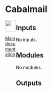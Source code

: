 <!-- BEGIN_TF_DOCS -->
# Cabalmail
<div style="width: 35px; float:left; height: 100%"><img src="../../docs/logo.png" width="35" />
<p><a href="../../README.md">Main documentation</a></p>
</div>


## Inputs

No inputs.
## Modules

No modules.
## Outputs

| Name | Description |
|------|-------------|
| <a name="output_table_arn"></a> [table\_arn](#output\_table\_arn) | n/a |
## Providers

| Name | Version |
|------|---------|
| <a name="provider_aws"></a> [aws](#provider\_aws) | n/a |
## Requirements

No requirements.
## Resources

| Name | Type |
|------|------|
| [aws_dynamodb_table.addresses](https://registry.terraform.io/providers/hashicorp/aws/latest/docs/resources/dynamodb_table) | resource |
<!-- END_TF_DOCS -->